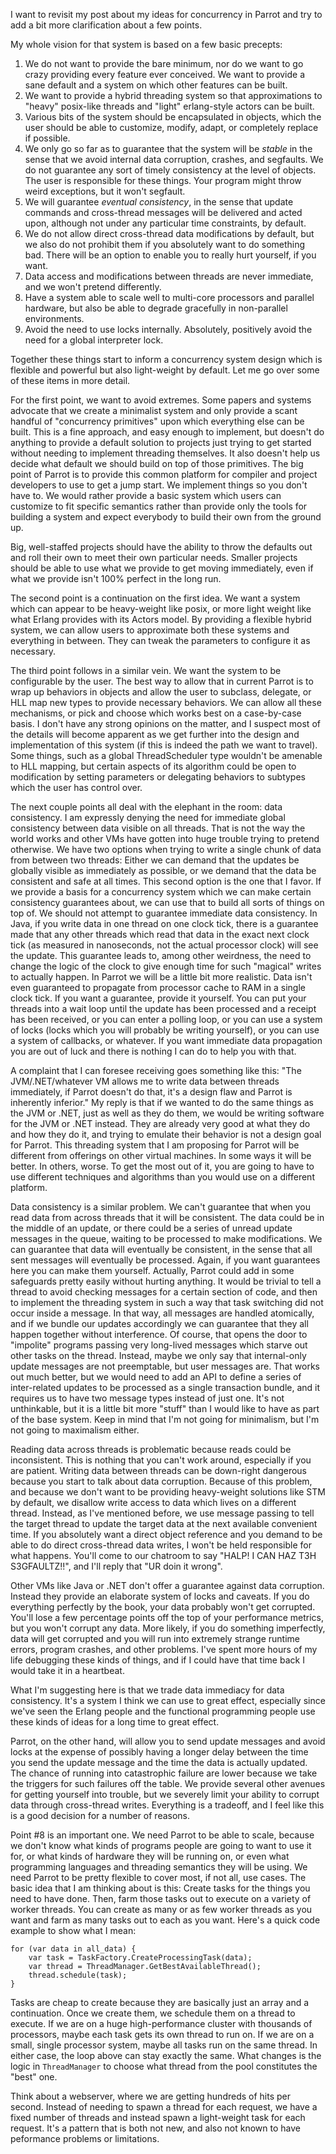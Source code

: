 I want to revisit my post about my ideas for concurrency in Parrot and try to
add a bit more clarification about a few points.

My whole vision for that system is based on a few basic precepts:

1. We do not want to provide the bare minimum, nor do we want to go crazy
   providing every feature ever conceived. We want to provide a sane default
   and a system on which other features can be built.
2. We want to provide a hybrid threading system so that approximations to
   "heavy" posix-like threads and "light" erlang-style actors can be built.
3. Various bits of the system should be encapsulated in objects, which the
   user should be able to customize, modify, adapt, or completely replace if
   possible.
4. We only go so far as to guarantee that the system will be *stable* in the
   sense that we avoid internal data corruption, crashes, and segfaults. We
   do not guarantee any sort of timely consistency at the level of objects.
   The user is responsible for these things. Your program might throw weird
   exceptions, but it won't segfault.
5. We will guarantee *eventual consistency*, in the sense that update commands
   and cross-thread messages will be delivered and acted upon, although not
   under any particular time constraints, by default.
6. We do not allow direct cross-thread data modifications by default, but we
   also do not prohibit them if you absolutely want to do something bad.
   There will be an option to enable you to really hurt yourself, if you want.
7. Data access and modifications between threads are never immediate, and we
   won't pretend differently.
8. Have a system able to scale well to multi-core processors and parallel
   hardware, but also be able to degrade gracefully in non-parallel
   environments.
9. Avoid the need to use locks internally. Absolutely, positively avoid the
   need for a global interpreter lock.

Together these things start to inform a concurrency system design which is
flexible and powerful but also light-weight by default. Let me go over some of
these items in more detail.

For the first point, we want to avoid extremes. Some papers and systems
advocate that we create a minimalist system and only provide a scant handful
of "concurrency primitives" upon which everything else can be built. This is
a fine approach, and easy enough to implement, but doesn't do anything to
provide a default solution to projects just trying to get started without
needing to implement threading themselves. It also doesn't help us decide what
default we should build on top of those primitives. The big point of Parrot is
to provide this common platform for compiler and project developers to use to
get a jump start. We implement things so you don't have to. We would rather
provide a basic system which users can customize to fit specific semantics
rather than provide only the tools for building a system and expect everybody
to build their own from the ground up.

Big, well-staffed projects should have the ability to throw the defaults out
and roll their own to meet their own particular needs. Smaller projects should
be able to use what we provide to get moving immediately, even if what we
provide isn't 100% perfect in the long run.

The second point is a continuation on the first idea. We want a system which
can appear to be heavy-weight like posix, or more light weight like what
Erlang provides with its Actors model. By providing a flexible hybrid system,
we can allow users to approximate both these systems and everything in
between. They can tweak the parameters to configure it as necessary.

The third point follows in a similar vein. We want the system to be
configurable by the user. The best way to allow that in current Parrot is to
wrap up behaviors in objects and allow the user to subclass, delegate, or
HLL map new types to provide necessary behaviors. We can allow all these
mechanisms, or pick and choose which works best on a case-by-case basis. I
don't have any strong opinions on the matter, and I suspect most of the
details will become apparent as we get further into the design and
implementation of this system (if this is indeed the path we want to travel).
Some things, such as a global ThreadScheduler type wouldn't be amenable to
HLL mapping, but certain aspects of its algorithm could be open to
modification by setting parameters or delegating behaviors to subtypes which
the user has control over.

The next couple points all deal with the elephant in the room: data
consistency. I am expressly denying the need for immediate global consistency
between data visible on all threads. That is not the way the world works and
other VMs have gotten into huge trouble trying to pretend otherwise. We have
two options when trying to write a single chunk of data from between two
threads: Either we can demand that the updates be globally visible as
immediately as possible, or we demand that the data be consistent and safe at
all times. This second option is the one that I favor. If we provide a basis
for a concurrency system which we can make certain consistency guarantees
about, we can use that to build all sorts of things on top of. We should
not attempt to guarantee immediate data consistency. In Java, if you write
data in one thread on one clock tick, there is a guarantee made that any other
threads which read that data in the exact next clock tick (as measured in
nanoseconds, not the actual processor clock) will see the update. This
guarantee leads to, among other weirdness, the need to change the logic of the
clock to give enough time for such "magical" writes to actually happen. In
Parrot we will be a little bit more realistic. Data isn't even guaranteed to
propagate from processor cache to RAM in a single clock tick. If you want a
guarantee, provide it yourself. You can put your threads into a wait loop
until the update has been processed and a receipt has been received, or you
can enter a polling loop, or you can use a system of locks (locks which you
will probably be writing yourself), or you can use a system of callbacks, or
whatever. If you want immediate data propagation you are out of luck and
there is nothing I can do to help you with that.

A complaint that I can foresee receiving goes something like this: "The
JVM/.NET/whatever VM allows me to write data between threads immediately, if
Parrot doesn't do that, it's a design flaw and Parrot is inherently inferior."
My reply is that if we wanted to do the same things as the JVM or .NET, just
as well as they do them, we would be writing software for the JVM or .NET
instead. They are already very good at what they do and how they do it, and
trying to emulate their behavior is not a design goal for Parrot. This
threading system that I am proposing for Parrot will be different from
offerings on other virtual machines. In some ways it will be better. In
others, worse. To get the most out of it, you are going to have to use
different techniques and algorithms than you would use on a different
platform.

Data consistency is a similar problem. We can't guarantee that when you read
data from across threads that it will be consistent. The data could be in the
middle of an update, or there could be a series of unread update messages in
the queue, waiting to be processed to make modifications. We can guarantee
that data will eventually be consistent, in the sense that all sent messages
will eventually be processed. Again, if you want guarantees here you can make
them yourself. Actually, Parrot could add in some safeguards pretty easily
without hurting anything. It would be trivial to tell a thread to avoid
checking messages for a certain section of code, and then to implement the
threading system in such a way that task switching did not occur inside a
message. In that way, all messages are handled atomically, and if we bundle
our updates accordingly we can guarantee that they all happen together without
interference. Of course, that opens the door to "impolite" programs passing
very long-lived messages which starve out other tasks on the thread. Instead,
maybe we only say that internal-only update messages are not preemptable, but
user messages are. That works out much better, but we would need to add an
API to define a series of inter-related updates to be processed as a single
transaction bundle, and it requires us to have two message types instead of
just one. It's not unthinkable, but it is a little bit more "stuff" than I
would like to have as part of the base system. Keep in mind that I'm not going
for minimalism, but I'm not going to maximalism either.

Reading data across threads is problematic because reads could be
inconsistent. This is nothing that you can't work around, especially if you
are patient. Writing data between threads can be down-right dangerous because
you start to talk about data corruption. Because of this problem, and because
we don't want to be providing heavy-weight solutions like STM by default, we
disallow write access to data which lives on a different thread. Instead, as
I've mentioned before, we use message passing to tell the target thread to
update the target data at the next available convenient time. If you
absolutely want a direct object reference and you demand to be able to do
direct cross-thread data writes, I won't be held responsible for what happens.
You'll come to our chatroom to say "HALP! I CAN HAZ T3H S3GFAULTZ!!", and I'll
reply that "UR doin it wrong".

Other VMs like Java or .NET don't offer a guarantee against data corruption.
Instead they provide an elaborate system of locks and caveats. If you do
everything perfectly by the book, your data probably won't get corrupted.
You'll lose a few percentage points off the top of your performance metrics,
but you won't corrupt any data. More likely, if you do something imperfectly,
data will get corrupted and you will run into extremely strange runtime
errors, program crashes, and other problems. I've spent more hours of my life
debugging these kinds of things, and if I could have that time back I would
take it in a heartbeat.

What I'm suggesting here is that we trade data immediacy for data consistency.
It's a system I think we can use to great effect, especially since we've seen
the Erlang people and the functional programming people use these kinds of
ideas for a long time to great effect.

Parrot, on the other hand, will allow you to send update messages and avoid
locks at the expense of possibly having a longer delay between the time you
send the update message and the time the data is actually updated. The chance
of running into catastrophic failure are lower because we take the triggers
for such failures off the table. We provide several other avenues for getting
yourself into trouble, but we severely limit your ability to corrupt data
through cross-thread writes. Everything is a tradeoff, and I feel like this is
a good decision for a number of reasons.

Point #8 is an important one. We need Parrot to be able to scale, because we
don't know what kinds of programs people are going to want to use it for, or
what kinds of hardware they will be running on, or even what programming
languages and threading semantics they will be using. We need Parrot to be
pretty flexible to cover most, if not all, use cases. The basic idea that I
am thinking about is this: Create tasks for the things you need to have done.
Then, farm those tasks out to execute on a variety of worker threads. You can
create as many or as few worker threads as you want and farm as many tasks
out to each as you want. Here's a quick code example to show what I mean:

    for (var data in all_data) {
        var task = TaskFactory.CreateProcessingTask(data);
        var thread = ThreadManager.GetBestAvailableThread();
        thread.schedule(task);
    }

Tasks are cheap to create because they are basically just an array and a
continuation. Once we create them, we schedule them on a thread to execute.
If we are on a huge high-performance cluster with thousands of processors,
maybe each task gets its own thread to run on. If we are on a small, single
processor system, maybe all tasks run on the same thread. In either case, the
loop above can stay exactly the same. What changes is the logic in
`ThreadManager` to choose what thread from the pool constitutes the "best"
one.

Think about a webserver, where we are getting hundreds of hits per second.
Instead of needing to spawn a thread for each request, we have a fixed number
of threads and instead spawn a light-weight task for each request. It's a
pattern that is both not new, and also not known to have peformance problems
or limitations.


